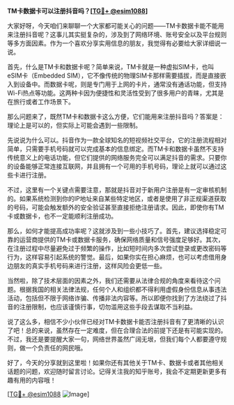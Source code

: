 **TM卡数据卡可以注册抖音吗？[[TG💪+ @esim1088](https://t.me/s/esim1088)]**

大家好呀，今天咱们来聊聊一个大家都可能关心的问题——TM卡数据卡能不能用来注册抖音呢？这事儿其实挺复杂的，涉及到了网络环境、账号安全以及平台规则等多方面因素。作为一个喜欢分享实用信息的朋友，我觉得有必要给大家详细说一说。

首先，什么是TM卡和数据卡呢？简单来说，TM卡就是一种虚拟SIM卡，也叫eSIM卡（Embedded SIM），它不像传统的物理SIM卡那样需要插拔，而是直接嵌入到设备中。而数据卡呢，则是专门用于上网的卡片，通常没有通话功能，但支持Wi-Fi热点等功能。这两种卡因为便捷性和灵活性受到了很多用户的青睐，尤其是在旅行或者工作场景下。

那么问题来了，既然TM卡和数据卡这么方便，它们能用来注册抖音吗？答案是：理论上是可以的，但实际上可能会遇到一些限制。

先说说为什么可以。抖音作为一款全球知名的短视频社交平台，它的注册流程相对简单，只需要手机号码就可以完成基本的信息绑定。而TM卡和数据卡虽然不支持传统意义上的电话功能，但它们提供的网络服务完全可以满足抖音的需求。只要你的设备能够正常连接互联网，并且拥有一个可用的手机号码，理论上就可以通过这些卡进行注册。

不过，这里有一个关键点需要注意，那就是抖音对于新用户注册是有一定审核机制的。如果系统检测到你的IP地址来自某些特定地区，或者是使用了非正规渠道获取的号码，可能会触发额外的安全验证甚至直接拒绝注册请求。因此，即使你有TM卡或数据卡，也不一定能顺利注册成功。

那么，如何才能提高成功率呢？这就涉及到一些小技巧了。首先，建议选择稳定可靠的运营商提供的TM卡或数据卡服务，确保网络质量和信号强度足够好。其次，在注册过程中尽量避免过于频繁的操作，比如短时间内多次尝试登录或更改密码等行为，这样容易引起系统的警觉。最后，如果你实在担心麻烦，也可以考虑借用身边朋友的真实手机号码来进行注册，这样风险会更低一些。

当然啦，除了技术层面的因素之外，我们还需要从法律合规的角度来看待这个问题。根据我国的相关法律法规，任何个人和组织都不得利用虚假身份信息从事违法活动，包括但不限于网络诈骗、传播非法内容等。所以即便你找到了方法绕过了抖音的注册限制，也应该谨慎行事，切勿滥用这些手段去谋取不当利益。

说了这么多，相信不少小伙伴已经对TM卡数据卡能否注册抖音有了更清晰的认识了吧！总的来说，虽然存在一定难度，但在合理合法的前提下还是有可能实现的。不过，我还是要提醒大家一句，网络世界虽然广阔无垠，但我们每个人都要遵守规则，做一个负责任的网民哦。

好了，今天的分享就到这里啦！如果你还有其他关于TM卡、数据卡或者其他相关话题的问题，欢迎随时留言讨论。记得关注我的知乎账号，我会不定期更新更多有趣有用的内容哦！

[[TG💪+ @esim1088](https://t.me/s/esim1088) ![Image](https://i.postimg.cc/4NQfJmqS/Snipaste-2025-05-13-00-14-12.png)]